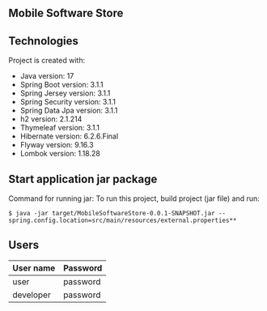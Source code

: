 ## Mobile Software Store

## Technologies

Project is created with:

* Java version: 17
* Spring Boot version: 3.1.1
* Spring Jersey version: 3.1.1
* Spring Security version: 3.1.1
* Spring Data Jpa version: 3.1.1
* h2 version: 2.1.214
* Thymeleaf version: 3.1.1
* Hibernate version: 6.2.6.Final
* Flyway version: 9.16.3
* Lombok version: 1.18.28

## Start application jar package

Command for running jar:
To run this project, build project (jar file) and run:

```
$ java -jar target/MobileSoftwareStore-0.0.1-SNAPSHOT.jar --spring.config.location=src/main/resources/external.properties**
```

## Users

| User name | Password |
|-----------|----------|
| user      | password |
| developer | password |    